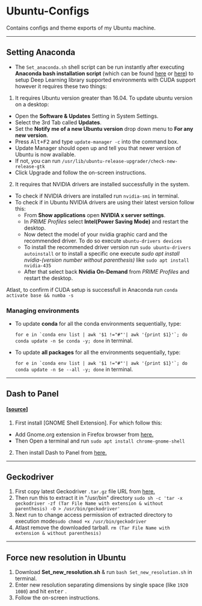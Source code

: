 # Ubuntu-Configs
Contains configs and theme exports of my Ubuntu machine.

--------------------------
## Setting Anaconda 
* The ```Set_anaconda.sh``` shell script can be run instantly after executing __Anaconda bash installation script__ (which can be found [here](https://docs.anaconda.com/anaconda/install/linux/) or [here](https://www.digitalocean.com/community/tutorials/how-to-install-anaconda-on-ubuntu-18-04-quickstart)) to setup Deep Learning library supported environments with CUDA support however it requires these two things: 
1. It requires Ubuntu version greater than 16.04. To update ubuntu version on a desktop:
  * Open the **Software & Updates** Setting in System Settings.
  * Select the 3rd Tab called **Updates**.
  * Set the **Notify me of a new Ubuntu version** drop down menu to **For any new version**.
  * Press <kbd>Alt+F2</kbd> and type ```update-manager -c``` into the command box.
  * Update Manager should open up and tell you that newer version of Ubuntu is now available.
  * If not, you can run  ```/usr/lib/ubuntu-release-upgrader/check-new-release-gtk```
  * Click Upgrade and follow the on-screen instructions. 
2. It requires that NVIDIA drivers are installed successfully in the system. 
  * To check if NVIDIA drivers are installed run ```nvidia-smi``` in terminal.
  * To check if in Ubuntu NVIDIA drivers are using their latest version follow this:
    * From **Show applications** open **NVIDIA x server settings**.
    * In *PRIME Profiles* select **Intel(Power Saving Mode)** and restart the desktop.
    * Now detect the model of your nvidia graphic card and the recommended driver. To do so execute ```ubuntu-drivers devices```
    * To install the recommended driver version run ```sudo ubuntu-drivers autoinstall``` or to install a specific one execute *sudo apt install nvidia-(version number without parenthesis)* like ```sudo apt install nvidia-435```
    * After that select back **Nvidia On-Demand** from *PRIME Profiles* and restart the desktop.
    
    
Atlast, to confirm if CUDA setup is successfull in Anaconda run ```conda activate base && numba -s``` 

### Managing environments
* To update __conda__ for all the conda environments sequentially, type:

  ```for e in `conda env list | awk '$1 !="#"'| awk '{print $1}'`; do conda update -n $e conda -y; done```
  in terminal.
* To update __all packages__ for all the environments sequentially, type:

  ```for e in `conda env list | awk '$1 !="#"'| awk '{print $1}'`; do conda update -n $e --all -y; done```
  in terminal.


----------------------------
## Dash to Panel 
#### [[source](https://github.com/home-sweet-gnome/dash-to-panel)]
1. First install [GNOME Shell Extension]. For which follow this:
 * Add Gnome.org extension in Firefox browser from [here.](https://addons.mozilla.org/en-US/firefox/addon/gnome-shell-integration/)
 * Then Open a terminal and run ```sudo apt install chrome-gnome-shell```

2. Then install Dash to Panel from [here.](https://extensions.gnome.org/extension/1160/dash-to-panel/)

---------------------------
## Geckodriver
1. First copy latest Geckodriver ```.tar.gz``` file URL from [here.](https://github.com/mozilla/geckodriver/releases/latest)
2. Then run this to extract it in "/usr/bin" directory ```sudo sh -c 'tar -x geckodriver -zf (Tar File Name with extension & without parenthesis) -O > /usr/bin/geckodriver'```
3. Next run to change access permission of extracted directory to execution mode```sudo chmod +x /usr/bin/geckodriver```
4. Atlast remove the downloaded tarball. ```rm (Tar File Name with extension & without parenthesis)```

---------------------------
## Force new resolution in Ubuntu
1. Download **Set_new_resolution.sh** & run ```bash Set_new_resolution.sh``` in terminal.
2. Enter new resolution separating dimensions by single space (like ```1920 1080```) and hit <kbd>enter</kbd> . 
3. Follow the on-screen instructions.
